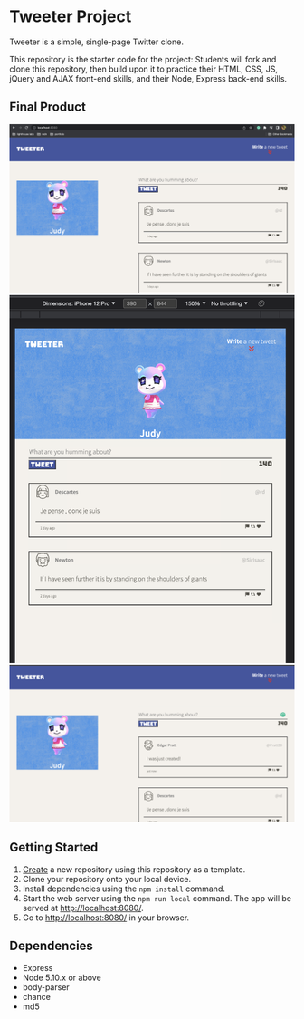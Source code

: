 # Tweeter Project

Tweeter is a simple, single-page Twitter clone.

This repository is the starter code for the project: Students will fork and clone this repository, then build upon it to practice their HTML, CSS, JS, jQuery and AJAX front-end skills, and their Node, Express back-end skills.

## Final Product

!["screenshot of desktop page"](https://github.com/archa-agrawal/tweeter/blob/master/public/images/Screen%20Shot%202022-07-21%20at%208.34.40%20PM.png)
!["screenshot of mobile page"](https://github.com/archa-agrawal/tweeter/blob/master/public/images/Screen%20Shot%202022-07-21%20at%208.36.31%20PM.png)
!["screenshot of new tweet"](https://github.com/archa-agrawal/tweeter/blob/master/public/images/Screen%20Shot%202022-07-21%20at%208.37.46%20PM.png)

## Getting Started

1. [Create](https://docs.github.com/en/repositories/creating-and-managing-repositories/creating-a-repository-from-a-template) a new repository using this repository as a template.
2. Clone your repository onto your local device.
3. Install dependencies using the `npm install` command.
4. Start the web server using the `npm run local` command. The app will be served at <http://localhost:8080/>.
5. Go to <http://localhost:8080/> in your browser.

## Dependencies

- Express
- Node 5.10.x or above
- body-parser
- chance
- md5
